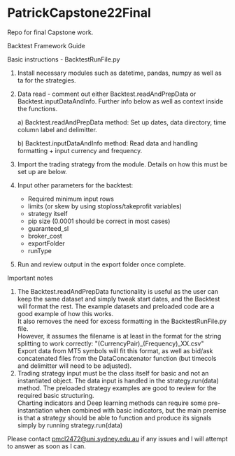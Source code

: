 # PatrickCapstone22Final
Repo for final Capstone work.

Backtest Framework Guide

Basic instructions - BacktestRunFile.py
1. Install necessary modules such as datetime, pandas, numpy as well as ta for the strategies.
2. Data read - comment out either Backtest.readAndPrepData or Backtest.inputDataAndInfo. Further info below as well as context inside the functions.

    a) Backtest.readAndPrepData method: Set up dates, data directory, time column label and delimitter.
  
    b) Backtest.inputDataAndInfo method: Read data and handling formatting + input currency and frequency.
   
4. Import the trading strategy from the module. Details on how this must be set up are below.
5. Input other parameters for the backtest:
   - Required minimum input rows
   - limits (or skew by using stoploss/takeprofit variables)
   - strategy itself
   - pip size (0.0001 should be correct in most cases)
   - guaranteed_sl
   - broker_cost
   - exportFolder
   - runType
 5. Run and review output in the export folder once complete.
  
Important notes
1. The Backtest.readAndPrepData functionality is useful as the user can keep the same dataset and simply tweak start dates, and the Backtest will format the rest. The example datasets and preloaded code are a good example of how this works.  
    It also removes the need for excess formatting in the BacktestRunFile.py file.  
    However, it assumes the filename is at least in the format for the string splitting to work correctly: "(CurrencyPair)\_(Frequency)\_XX.csv"  
    Export data from MT5 symbols will fit this format, as well as bid/ask concatenated files from the DataConcatenator function (but timecols and delimitter will need to be adjusted).  
2. Trading strategy input must be the class itself for basic and not an instantiated object. The data input is handled in the strategy.run(data) method. The preloaded strategy examples are good to review for the required basic structuring.  
  Charting indicators and Deep learning methods can require some pre-instantiation when combined with basic indicators, but the main premise is that a strategy should be able to function and produce its signals simply by running strategy.run(data)  
  
Please contact pmcl2472@uni.sydney.edu.au if any issues and I will attempt to answer as soon as I can.

